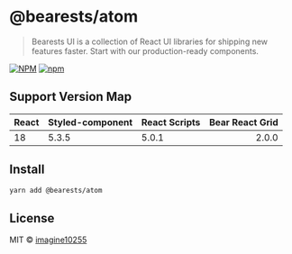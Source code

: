 # @bearests/atom

> Bearests UI is a collection of React UI libraries for shipping new features faster. Start with our production-ready components.


[![NPM](https://img.shields.io/npm/v/bearests-backdesk-comp.svg)](https://www.npmjs.com/package/bearests-backdesk-comp)
[![npm](https://img.shields.io/npm/dm/bearests-backdesk-comp.svg)](https://www.npmjs.com/package/bearests-backdesk-comp)


## Support Version Map

React | Styled-component | React Scripts | Bear React Grid | 
------|:-----------------|---------------|----------------:|
18    | 5.3.5            | 5.0.1         |           2.0.0 |

## Install

```bash
yarn add @bearests/atom
```

## License

MIT © [imagine10255](https://github.com/imagine10255)
